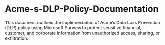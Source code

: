 # Acme-s-DLP-Policy-Documentation
This document outlines the implementation of Acme’s Data Loss Prevention (DLP) policy using Microsoft Purview to protect sensitive financial, customer, and corporate information from unauthorized access, sharing, or exfiltration.
